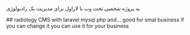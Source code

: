 
</p>
<p>یه پروژه شخصی تحت وب با لاراول برای مدیریت یک رادیولوژی</p>
## radiology CMS 
with laravel mysql php and...
good for smal business if you can change it you can use it for your business
